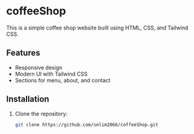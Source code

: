 # coffeeShop

This is a simple coffee shop website built using HTML, CSS, and Tailwind CSS.

## Features
- Responsive design
- Modern UI with Tailwind CSS
- Sections for menu, about, and contact

## Installation
1. Clone the repository:
   ```sh
   git clone https://github.com/selim2066/coffeeShop.git
